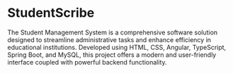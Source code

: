 # StudentScribe
The Student Management System is a comprehensive software solution designed to streamline administrative tasks and enhance efficiency in educational institutions. Developed using HTML, CSS, Angular, TypeScript, Spring Boot, and MySQL, this project offers a modern and user-friendly interface coupled with powerful backend functionality.
